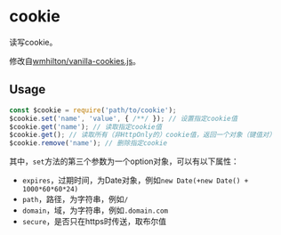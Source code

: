 # cookie

读写cookie。

修改自[wmhilton/vanilla-cookies.js](https://gist.github.com/wmhilton/7256c66c4e28f02c018e)。

## Usage

```js
const $cookie = require('path/to/cookie');
$cookie.set('name', 'value', { /**/ }); // 设置指定cookie值
$cookie.get('name'); // 读取指定cookie值
$cookie.get(); // 读取所有（非HttpOnly的）cookie值，返回一个对象（键值对）
$cookie.remove('name'); // 删除指定cookie
```

其中，`set`方法的第三个参数为一个option对象，可以有以下属性：

* `expires`，过期时间，为Date对象，例如`new Date(+new Date() + 1000*60*60*24)`
* `path`，路径，为字符串，例如`/`
* `domain`，域，为字符串，例如`.domain.com`
* `secure`，是否只在https时传送，取布尔值
